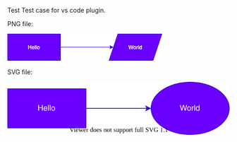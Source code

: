 Test
Test case for vs code plugin.

PNG file:

![my diagram](vscode.drawio.png)

SVG file:

![my diagram](vscode.drawio.svg)
